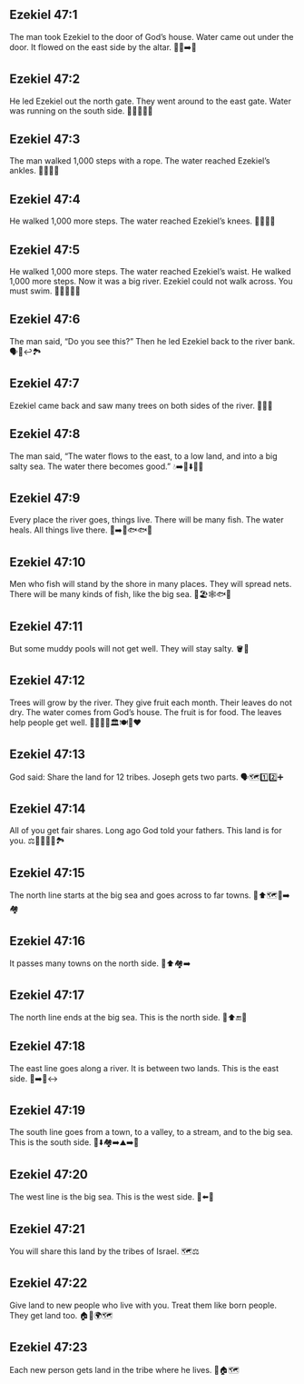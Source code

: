## Ezekiel 47:1
The man took Ezekiel to the door of God’s house. Water came out under the door. It flowed on the east side by the altar. 🚪💧➡️🌅
## Ezekiel 47:2
He led Ezekiel out the north gate. They went around to the east gate. Water was running on the south side. 🚶‍♂️🧭🚪💧
## Ezekiel 47:3
The man walked 1,000 steps with a rope. The water reached Ezekiel’s ankles. 👣📏💧🦶
## Ezekiel 47:4
He walked 1,000 more steps. The water reached Ezekiel’s knees. 👣➕💧🦵
## Ezekiel 47:5
He walked 1,000 more steps. The water reached Ezekiel’s waist. He walked 1,000 more steps. Now it was a big river. Ezekiel could not walk across. You must swim. 👣💧🌊🏊‍♂️
## Ezekiel 47:6
The man said, “Do you see this?” Then he led Ezekiel back to the river bank. 🗣️👀↩️🏞️
## Ezekiel 47:7
Ezekiel came back and saw many trees on both sides of the river. 🌳🌊🌳
## Ezekiel 47:8
The man said, “The water flows to the east, to a low land, and into a big salty sea. The water there becomes good.” 💧➡️🌅⬇️🌊🙂
## Ezekiel 47:9
Every place the river goes, things live. There will be many fish. The water heals. All things live there. 🌊➡️🌱🐟🐟💚
## Ezekiel 47:10
Men who fish will stand by the shore in many places. They will spread nets. There will be many kinds of fish, like the big sea. 🎣🏖️🕸️🐟🐠
## Ezekiel 47:11
But some muddy pools will not get well. They will stay salty. 🪣🧂
## Ezekiel 47:12
Trees will grow by the river. They give fruit each month. Their leaves do not dry. The water comes from God’s house. The fruit is for food. The leaves help people get well. 🌳🍎📅💧🏛️🍽️🍃❤️
## Ezekiel 47:13
God said: Share the land for 12 tribes. Joseph gets two parts. 🗣️🗺️1️⃣2️⃣➕
## Ezekiel 47:14
All of you get fair shares. Long ago God told your fathers. This land is for you. ⚖️👨‍👩‍👧‍👦🏞️
## Ezekiel 47:15
The north line starts at the big sea and goes across to far towns. 🧭⬆️🗺️🌊➡️🏘️
## Ezekiel 47:16
It passes many towns on the north side. 🧭⬆️🏘️➡️
## Ezekiel 47:17
The north line ends at the big sea. This is the north side. 🧭⬆️🔚🌊
## Ezekiel 47:18
The east line goes along a river. It is between two lands. This is the east side. 🧭➡️🌊↔️
## Ezekiel 47:19
The south line goes from a town, to a valley, to a stream, and to the big sea. This is the south side. 🧭⬇️🏘️➡️⛰️➡️🌊
## Ezekiel 47:20
The west line is the big sea. This is the west side. 🧭⬅️🌊
## Ezekiel 47:21
You will share this land by the tribes of Israel. 🗺️⚖️
## Ezekiel 47:22
Give land to new people who live with you. Treat them like born people. They get land too. 🏠🤝🌍🗺️
## Ezekiel 47:23
Each new person gets land in the tribe where he lives. 🧭🏠🗺️
